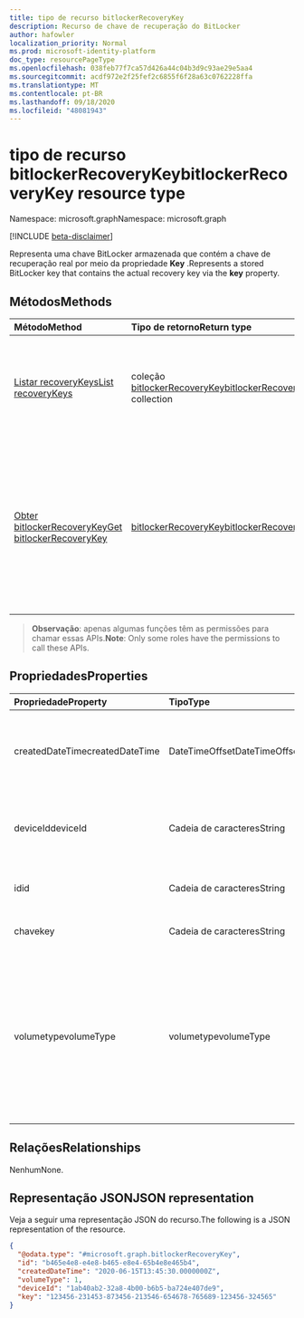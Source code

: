 ```yaml
---
title: tipo de recurso bitlockerRecoveryKey
description: Recurso de chave de recuperação do BitLocker
author: hafowler
localization_priority: Normal
ms.prod: microsoft-identity-platform
doc_type: resourcePageType
ms.openlocfilehash: 038feb77f7ca57d426a44c04b3d9c93ae29e5aa4
ms.sourcegitcommit: acdf972e2f25fef2c6855f6f28a63c0762228ffa
ms.translationtype: MT
ms.contentlocale: pt-BR
ms.lasthandoff: 09/18/2020
ms.locfileid: "48081943"
---
```

# <a name="bitlockerrecoverykey-resource-type"></a><span data-ttu-id="52142-103">tipo de recurso bitlockerRecoveryKey</span><span class="sxs-lookup"><span data-stu-id="52142-103">bitlockerRecoveryKey resource type</span></span>

<span data-ttu-id="52142-104">Namespace: microsoft.graph</span><span class="sxs-lookup"><span data-stu-id="52142-104">Namespace: microsoft.graph</span></span>

[!INCLUDE [beta-disclaimer](../../includes/beta-disclaimer.md)]

<span data-ttu-id="52142-105">Representa uma chave BitLocker armazenada que contém a chave de recuperação real por meio da propriedade **Key** .</span><span class="sxs-lookup"><span data-stu-id="52142-105">Represents a stored BitLocker key that contains the actual recovery key via the **key** property.</span></span>

## <a name="methods"></a><span data-ttu-id="52142-106">Métodos</span><span class="sxs-lookup"><span data-stu-id="52142-106">Methods</span></span>
|<span data-ttu-id="52142-107">Método</span><span class="sxs-lookup"><span data-stu-id="52142-107">Method</span></span>|<span data-ttu-id="52142-108">Tipo de retorno</span><span class="sxs-lookup"><span data-stu-id="52142-108">Return type</span></span>|<span data-ttu-id="52142-109">Descrição</span><span class="sxs-lookup"><span data-stu-id="52142-109">Description</span></span>|
|:---|:---|:---|
|[<span data-ttu-id="52142-110">Listar recoveryKeys</span><span class="sxs-lookup"><span data-stu-id="52142-110">List recoveryKeys</span></span>](../api/bitlocker-list-recoverykeys.md)|<span data-ttu-id="52142-111">coleção [bitlockerRecoveryKey](../resources/bitlockerrecoverykey.md)</span><span class="sxs-lookup"><span data-stu-id="52142-111">[bitlockerRecoveryKey](../resources/bitlockerrecoverykey.md) collection</span></span>|<span data-ttu-id="52142-112">Obtenha uma lista dos objetos [bitlockerRecoveryKey](../resources/bitlockerrecoverykey.md) e suas propriedades.</span><span class="sxs-lookup"><span data-stu-id="52142-112">Get a list of the [bitlockerRecoveryKey](../resources/bitlockerrecoverykey.md) objects and their properties.</span></span>|
|[<span data-ttu-id="52142-113">Obter bitlockerRecoveryKey</span><span class="sxs-lookup"><span data-stu-id="52142-113">Get bitlockerRecoveryKey</span></span>](../api/bitlockerrecoverykey-get.md)|[<span data-ttu-id="52142-114">bitlockerRecoveryKey</span><span class="sxs-lookup"><span data-stu-id="52142-114">bitlockerRecoveryKey</span></span>](../resources/bitlockerrecoverykey.md)|<span data-ttu-id="52142-115">Recupere as propriedades e os relacionamentos de um objeto [bitlockerRecoveryKey](../resources/bitlockerrecoverykey.md) .</span><span class="sxs-lookup"><span data-stu-id="52142-115">Retrieve the properties and relationships of a [bitlockerRecoveryKey](../resources/bitlockerrecoverykey.md) object.</span></span> <span data-ttu-id="52142-116">Observação: a propriedade **Key** não é retornada por padrão.</span><span class="sxs-lookup"><span data-stu-id="52142-116">Note: The **key** property is not returned by default.</span></span>|

> <span data-ttu-id="52142-117">**Observação**: apenas algumas funções têm as permissões para chamar essas APIs.</span><span class="sxs-lookup"><span data-stu-id="52142-117">**Note**: Only some roles have the permissions to call these APIs.</span></span>

## <a name="properties"></a><span data-ttu-id="52142-118">Propriedades</span><span class="sxs-lookup"><span data-stu-id="52142-118">Properties</span></span>
|<span data-ttu-id="52142-119">Propriedade</span><span class="sxs-lookup"><span data-stu-id="52142-119">Property</span></span>|<span data-ttu-id="52142-120">Tipo</span><span class="sxs-lookup"><span data-stu-id="52142-120">Type</span></span>|<span data-ttu-id="52142-121">Descrição</span><span class="sxs-lookup"><span data-stu-id="52142-121">Description</span></span>|
|:---|:---|:---|
|<span data-ttu-id="52142-122">createdDateTime</span><span class="sxs-lookup"><span data-stu-id="52142-122">createdDateTime</span></span>|<span data-ttu-id="52142-123">DateTimeOffset</span><span class="sxs-lookup"><span data-stu-id="52142-123">DateTimeOffset</span></span>|<span data-ttu-id="52142-124">A data e a hora em que a chave foi originalmente convertida no Azure Active Directory.</span><span class="sxs-lookup"><span data-stu-id="52142-124">The date and time when the key was originally backed up to Azure Active Directory.</span></span>|
|<span data-ttu-id="52142-125">deviceId</span><span class="sxs-lookup"><span data-stu-id="52142-125">deviceId</span></span>|<span data-ttu-id="52142-126">Cadeia de caracteres</span><span class="sxs-lookup"><span data-stu-id="52142-126">String</span></span>|<span data-ttu-id="52142-127">ID do dispositivo do qual é feito o backup da chave BitLocker originalmente.</span><span class="sxs-lookup"><span data-stu-id="52142-127">ID of the device the BitLocker key is originally backed up from.</span></span>|
|<span data-ttu-id="52142-128">id</span><span class="sxs-lookup"><span data-stu-id="52142-128">id</span></span>|<span data-ttu-id="52142-129">Cadeia de caracteres</span><span class="sxs-lookup"><span data-stu-id="52142-129">String</span></span>|<span data-ttu-id="52142-130">O identificador exclusivo da chave do BitLocker.</span><span class="sxs-lookup"><span data-stu-id="52142-130">The unique identifier for the BitLocker key.</span></span>|
|<span data-ttu-id="52142-131">chave</span><span class="sxs-lookup"><span data-stu-id="52142-131">key</span></span>|<span data-ttu-id="52142-132">Cadeia de caracteres</span><span class="sxs-lookup"><span data-stu-id="52142-132">String</span></span>|<span data-ttu-id="52142-133">A chave de recuperação do BitLocker.</span><span class="sxs-lookup"><span data-stu-id="52142-133">The BitLocker recovery key.</span></span>|
|<span data-ttu-id="52142-134">volumetype</span><span class="sxs-lookup"><span data-stu-id="52142-134">volumeType</span></span>|<span data-ttu-id="52142-135">volumetype</span><span class="sxs-lookup"><span data-stu-id="52142-135">volumeType</span></span>|<span data-ttu-id="52142-136">Indica o tipo de volume ao qual a chave BitLocker está associada.</span><span class="sxs-lookup"><span data-stu-id="52142-136">Indicates the type of volume the BitLocker key is associated with.</span></span> <span data-ttu-id="52142-137">Os valores possíveis são: `operatingSystemVolume`, `fixedDataVolume`, `removableDataVolume`, `unknownFutureValue`.</span><span class="sxs-lookup"><span data-stu-id="52142-137">Possible values are: `operatingSystemVolume`, `fixedDataVolume`, `removableDataVolume`, `unknownFutureValue`.</span></span>|

## <a name="relationships"></a><span data-ttu-id="52142-138">Relações</span><span class="sxs-lookup"><span data-stu-id="52142-138">Relationships</span></span>
<span data-ttu-id="52142-139">Nenhum</span><span class="sxs-lookup"><span data-stu-id="52142-139">None.</span></span>

## <a name="json-representation"></a><span data-ttu-id="52142-140">Representação JSON</span><span class="sxs-lookup"><span data-stu-id="52142-140">JSON representation</span></span>
<span data-ttu-id="52142-141">Veja a seguir uma representação JSON do recurso.</span><span class="sxs-lookup"><span data-stu-id="52142-141">The following is a JSON representation of the resource.</span></span>
<!-- {
  "blockType": "resource",
  "keyProperty": "id",
  "@odata.type": "microsoft.graph.bitlockerRecoveryKey",
  "baseType": "microsoft.graph.entity",
  "openType": false
}
-->
``` json
{
  "@odata.type": "#microsoft.graph.bitlockerRecoveryKey",
  "id": "b465e4e8-e4e8-b465-e8e4-65b4e8e465b4",
  "createdDateTime": "2020-06-15T13:45:30.0000000Z",
  "volumeType": 1,
  "deviceId": "1ab40ab2-32a8-4b00-b6b5-ba724e407de9",
  "key": "123456-231453-873456-213546-654678-765689-123456-324565"
}
```

